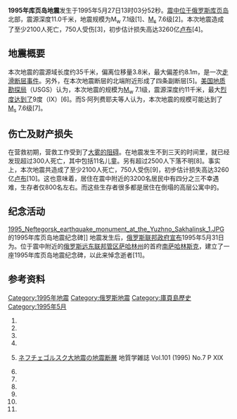**1995年库页岛地震**发生于1995年5月27日13时03分52秒。[震中位于](https://zh.wikipedia.org/wiki/震中 "wikilink")[俄罗斯](../Page/俄罗斯.md "wikilink")[库页岛](../Page/库页岛.md "wikilink")北部，震源深度11.0千米，地震规模为M<sub>w</sub> 7.1级\[1\]、[M<sub>s</sub>](../Page/面波震级.md "wikilink") 7.6级\[2\]。本次地震造成了至少2100人死亡，750人受伤\[3\]，初步估计损失高达3260亿[卢布](../Page/俄罗斯卢布.md "wikilink")\[4\]。

## 地震概要

本次地震的震源域长度约35千米，偏离位移量3.8米，最大偏差约8.1m，是一次[走滑断层事件](https://zh.wikipedia.org/wiki/走滑断层 "wikilink")。另外，在本次地震断层的北端附近形成了四条副断层\[5\]。[美国地质勘探局](https://zh.wikipedia.org/wiki/美国地质勘探局 "wikilink")（USGS）认为，本次地震的规模为[M<sub>w</sub>](https://zh.wikipedia.org/wiki/矩震级 "wikilink") 7.1级，震源深度约11千米，最大[烈度达到了](https://zh.wikipedia.org/wiki/麦加利地震烈度 "wikilink")9度（IX）\[6\]。而S·阿列费耶夫等人认为，本次地震的规模可能达到了[M<sub>s</sub>](../Page/面波震级.md "wikilink") 7.6级\[7\]。

## 伤亡及财产损失 

在营救初期，营救工作受到了[大雾的阻碍](https://zh.wikipedia.org/wiki/大雾 "wikilink")。在地震发生不到三天的时间里，就已经发现超过300人死亡，其中包括11名儿童。另有超过2500人下落不明\[8\]。事实上，本次地震共造成了至少2100人死亡，750人受伤\[9\]，初步估计损失高达3260亿[卢布](../Page/卢布.md "wikilink")\[10\]。这也意味着，居住在震中附近的3200名居民中有四分之三不幸遇难，生存者仅800名左右。而这些生存者很多都是居住在倒塌的高层公寓中的。

## 纪念活动

[1995_Neftegorsk_earthquake_monument_at_the_Yuzhno_Sakhalinsk_1.JPG](https://zh.wikipedia.org/wiki/File:1995_Neftegorsk_earthquake_monument_at_the_Yuzhno_Sakhalinsk_1.JPG "fig:1995_Neftegorsk_earthquake_monument_at_the_Yuzhno_Sakhalinsk_1.JPG")的1995年库页岛地震纪念碑\]\] 地震发生后，[俄罗斯联邦政府宣布](https://zh.wikipedia.org/wiki/俄罗斯联邦政府 "wikilink")1995年5月31日为。位于震中附近的[俄罗斯](../Page/俄罗斯.md "wikilink")[远东联邦管区](https://zh.wikipedia.org/wiki/远东联邦管区 "wikilink")[萨哈林州](../Page/萨哈林州.md "wikilink")的首府[南萨哈林斯克](../Page/南萨哈林斯克.md "wikilink")，建立了一座1995年库页岛地震纪念碑，以此来悼念逝者\[11\]。

## 参考资料

[Category:1995年地震](https://zh.wikipedia.org/wiki/Category:1995年地震 "wikilink") [Category:俄罗斯地震](https://zh.wikipedia.org/wiki/Category:俄罗斯地震 "wikilink") [Category:庫頁島歷史](https://zh.wikipedia.org/wiki/Category:庫頁島歷史 "wikilink") [Category:1995年5月](https://zh.wikipedia.org/wiki/Category:1995年5月 "wikilink")

1.
2.
3.
4.
5.  [ネフチェゴルスク大地震の地震断層](http://dx.doi.org/10.5575/geosoc.101.XIX) 地質学雑誌 Vol.101 (1995) No.7 P XIX

6.
7.
8.
9.
10.
11.